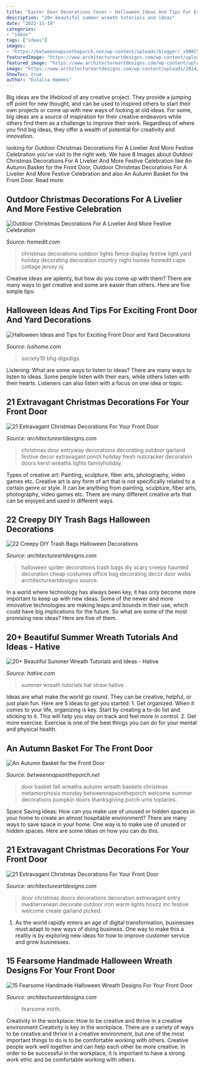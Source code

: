 ```yaml
---
title: "Easter Door Decorations Cover ~ Halloween Ideas And Tips For Exciting Front Door And Yard Decorations"
description: "20+ beautiful summer wreath tutorials and ideas"
date: "2022-11-19"
categories:
- "ideas"
tags: ["ideas"]
images:
- "https://betweennapsontheporch.net/wp-content/uploads/blogger/_x908CSKJhI4/TJ_cs0eEeQI/AAAAAAAAS6M/lridv6pRwvY/s1600/New%2B002.JPG"
featuredImage: "https://www.architectureartdesigns.com/wp-content/uploads/2014/09/15-Fearsome-Handmade-Halloween-Wreath-Designs-For-Your-Front-Door-9.jpg"
featured_image: "https://www.architectureartdesigns.com/wp-content/uploads/2014/09/15-Fearsome-Handmade-Halloween-Wreath-Designs-For-Your-Front-Door-9.jpg"
image: "https://www.architectureartdesigns.com/wp-content/uploads/2014/09/15-Fearsome-Handmade-Halloween-Wreath-Designs-For-Your-Front-Door-9.jpg"
ShowToc: true
author: "Eulalia Hammes"
---
```



Big ideas are the lifeblood of any creative project. They provide a jumping off point for new thought, and can be used to inspired others to start their own projects or come up with new ways of looking at old ideas. For some, big ideas are a source of inspiration for their creative endeavors while others find them as a challenge to improve their work. Regardless of where you find big ideas, they offer a wealth of potential for creativity and innovation.

	

		
looking for Outdoor Christmas Decorations For A Livelier And More Festive Celebration you've visit to the right web. We have 8 Images about Outdoor Christmas Decorations For A Livelier And More Festive Celebration like An Autumn Basket for the Front Door, Outdoor Christmas Decorations For A Livelier And More Festive Celebration and also An Autumn Basket for the Front Door. Read more:
		
    
## Outdoor Christmas Decorations For A Livelier And More Festive Celebration

<img loading=lazy src="http://cdn.homedit.com/wp-content/uploads/2009/11/fence-yard-design-for-christmas.jpg" onerror="this.onerror=null;this.src='https://tse2.mm.bing.net/th?id=OIP.m8Xz20bwZibAXeNaH18_2wHaLH&amp;pid=15.1';" alt="Outdoor Christmas Decorations For A Livelier And More Festive Celebration">

_Source: homedit.com_

>christmas decorations outdoor lights fence display festive light yard holiday decorating decoration country night homes homedit cape cottage jersey nj. 

	

Creative ideas are aplenty, but how do you come up with them? There are many ways to get creative and some are easier than others. Here are five simple tips: 

    
## Halloween Ideas And Tips For Exciting Front Door And Yard Decorations

<img loading=lazy src="https://www.lushome.com/wp-content/uploads/2019/10/halloween-ideas-door-decoration-26.jpg" onerror="this.onerror=null;this.src='https://tse1.mm.bing.net/th?id=OIP.YcZs1fZSoUfX3GpOcoBNLgAAAA&amp;pid=15.1';" alt="Halloween Ideas and Tips for Exciting Front Door and Yard Decorations">

_Source: lushome.com_

>society19 bhg digsdigs. 

	

Listening: What are some ways to listen to ideas?
There are many ways to listen to ideas. Some people listen with their ears, while others listen with their hearts. Listeners can also listen with a focus on one idea or topic.

    
## 21 Extravagant Christmas Decorations For Your Front Door

<img loading=lazy src="https://www.architectureartdesigns.com/wp-content/uploads/2016/11/20-4.jpg" onerror="this.onerror=null;this.src='https://tse4.mm.bing.net/th?id=OIP.5QpvFGrA8Di335aRPsMJkgHaHa&amp;pid=15.1';" alt="21 Extravagant Christmas Decorations For Your Front Door">

_Source: architectureartdesigns.com_

>christmas door entryway decorations decorating outdoor garland festive decor extravagant porch holiday fresh nutcracker decoration doors kerst wreaths lights familyholiday. 

	

Types of creative art: Painting, sculpture, fiber arts, photography, video games etc.
Creative art is any form of art that is not specifically related to a certain genre or style. It can be anything from painting, sculpture, fiber arts, photography, video games etc. There are many different creative arts that can be enjoyed and used in different ways.

    
## 22 Creepy DIY Trash Bags Halloween Decorations

<img loading=lazy src="http://www.architectureartdesigns.com/wp-content/uploads/2013/09/636-630x945.jpg" onerror="this.onerror=null;this.src='https://tse1.mm.bing.net/th?id=OIP.5M7Fw1iLvCt3oBbsoL6vqQHaLH&amp;pid=15.1';" alt="22 Creepy DIY Trash Bags Halloween Decorations">

_Source: architectureartdesigns.com_

>halloween spider decorations trash bags diy scary creepy haunted decoration cheap costumes office bag decorating decor door webs architectureartdesigns source. 

	

In a world where technology has always been key, it has only become more important to keep up with new ideas. Some of the newer and more innovative technologies are making leaps and bounds in their use, which could have big implications for the future. So what are some of the most promising new ideas? Here are five of them.

    
## 20+ Beautiful Summer Wreath Tutorials And Ideas - Hative

<img loading=lazy src="https://hative.com/wp-content/uploads/2015/05/summer-wreath-tutorials/14-summer-wreath-tutorials-ideas.jpg" onerror="this.onerror=null;this.src='https://tse1.mm.bing.net/th?id=OIP.c8jde3IDP1n8gjNS1vmj7AHaKx&amp;pid=15.1';" alt="20+ Beautiful Summer Wreath Tutorials and Ideas - Hative">

_Source: hative.com_

>summer wreath tutorials hat straw hative. 

	

Ideas are what make the world go round. They can be creative, helpful, or just plain fun. Here are 5 ideas to get you started: 1. Get organized. When it comes to your life, organizing is key. Start by creating a to-do list and sticking to it. This will help you stay on track and feel more in control. 2. Get more exercise. Exercise is one of the best things you can do for your mental and physical health.

    
## An Autumn Basket For The Front Door

<img loading=lazy src="https://betweennapsontheporch.net/wp-content/uploads/blogger/_x908CSKJhI4/TJ_cs0eEeQI/AAAAAAAAS6M/lridv6pRwvY/s1600/New%2B002.JPG" onerror="this.onerror=null;this.src='https://tse2.mm.bing.net/th?id=OIP.qUWFpMKfeb8DECUW6iKOugHaLK&amp;pid=15.1';" alt="An Autumn Basket for the Front Door">

_Source: betweennapsontheporch.net_

>door basket fall wreaths autumn wreath baskets christmas metamorphosis monday betweennapsontheporch welcome summer decorations pumpkin doors thanksgiving porch urns topiaries. 

	

Space Saving Ideas: How can you make use of unused or hidden spaces in your home to create an almost hospitable environment?
There are many ways to save space in your home. One way is to make use of unused or hidden spaces. Here are some ideas on how you can do this.

    
## 21 Extravagant Christmas Decorations For Your Front Door

<img loading=lazy src="https://www.architectureartdesigns.com/wp-content/uploads/2016/11/11-37.jpg" onerror="this.onerror=null;this.src='https://tse2.mm.bing.net/th?id=OIP.azk3faq6aS56HUf_0WcBegHaIt&amp;pid=15.1';" alt="21 Extravagant Christmas Decorations For Your Front Door">

_Source: architectureartdesigns.com_

>door christmas doors decorations decoration extravagant entry mediterranean decorate outdoor iron warm lights houzz inc festive welcome create garland picked. 

	

1. As the world rapidly enters an age of digital transformation, businesses must adapt to new ways of doing business. One way to make this a reality is by exploring new ideas for how to improve customer service and grow businesses.

    
## 15 Fearsome Handmade Halloween Wreath Designs For Your Front Door

<img loading=lazy src="https://www.architectureartdesigns.com/wp-content/uploads/2014/09/15-Fearsome-Handmade-Halloween-Wreath-Designs-For-Your-Front-Door-9.jpg" onerror="this.onerror=null;this.src='https://tse3.mm.bing.net/th?id=OIP.xN-tNeDC06p56apm5f9qqAHaK3&amp;pid=15.1';" alt="15 Fearsome Handmade Halloween Wreath Designs For Your Front Door">

_Source: architectureartdesigns.com_

>fearsome mirth. 

	

Creativity in the workplace: How to be creative and thrive in a creative environment
Creativity is key in the workplace. There are a variety of ways to be creative and thrive in a creative environment, but one of the most important things to do is to be comfortable working with others. Creative people work well together and can help each other be more creative. In order to be successful in the workplace, it is important to have a strong work ethic and be comfortable working with others.

